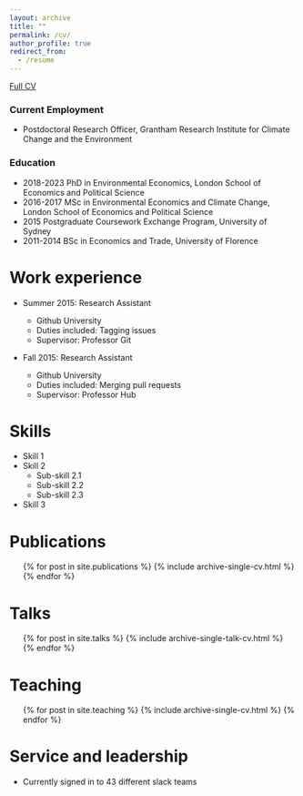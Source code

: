 ```yaml
---
layout: archive
title: ""
permalink: /cv/
author_profile: true
redirect_from:
  - /resume
---
```


[Full CV](https://el-chinosauro.github.io/files/lorenzosileci_cv_november_2023.pdf)

### Current Employment

* Postdoctoral Research Officer, Grantham Research Institute for Climate Change and the Environment

### Education

* 2018-2023 PhD in Environmental Economics, London School of Economics and Political Science
* 2016-2017 MSc in Environmental Economics and Climate Change, London School of Economics and Political Science
* 2015 Postgraduate Coursework Exchange Program, University of Sydney
* 2011-2014 BSc in Economics and Trade, University of Florence

Work experience
======
* Summer 2015: Research Assistant
  * Github University
  * Duties included: Tagging issues
  * Supervisor: Professor Git

* Fall 2015: Research Assistant
  * Github University
  * Duties included: Merging pull requests
  * Supervisor: Professor Hub
  
Skills
======
* Skill 1
* Skill 2
  * Sub-skill 2.1
  * Sub-skill 2.2
  * Sub-skill 2.3
* Skill 3

Publications
======
  <ul>{% for post in site.publications %}
    {% include archive-single-cv.html %}
  {% endfor %}</ul>
  
Talks
======
  <ul>{% for post in site.talks %}
    {% include archive-single-talk-cv.html %}
  {% endfor %}</ul>
  
Teaching
======
  <ul>{% for post in site.teaching %}
    {% include archive-single-cv.html %}
  {% endfor %}</ul>
  
Service and leadership
======
* Currently signed in to 43 different slack teams
